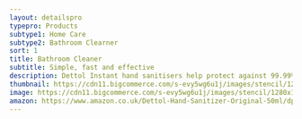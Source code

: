 ```yaml
---
layout: detailspro
typepro: Products
subtype1: Home Care
subtype2: Bathroom Clearner
sort: 1
title: Bathroom Cleaner
subtitle: Simple, fast and effective
description: Dettol Instant hand sanitisers help protect against 99.99% of germs, with no need for soap or water.
thumbnail: https://cdn11.bigcommerce.com/s-evy5wg6u1j/images/stencil/1280x1280/products/590/1498/Dettol_50ml__94187.1591897472.jpg?c=2
image: https://cdn11.bigcommerce.com/s-evy5wg6u1j/images/stencil/1280x1280/products/590/1498/Dettol_50ml__94187.1591897472.jpg?c=2
amazon: https://www.amazon.co.uk/Dettol-Hand-Sanitizer-Original-50ml/dp/B08HYQW9GP/ref=sr_1_4?keywords=dettol+instant+hand+sanitizer&qid=1661961971&refinements=p_76%3A419158031&rnid=419157031&rps=1&sprefix=dettol+instant+%2Caps%2C80&sr=8-4
---
```

